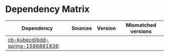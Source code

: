 # Dependency Matrix

Dependency | Sources | Version | Mismatched versions
---------- | ------- | ------- | -------------------
[cb-kubecd/bdd-spring-1586881836](https://github.com/cb-kubecd/bdd-spring-1586881836.git) |  | []() | 
